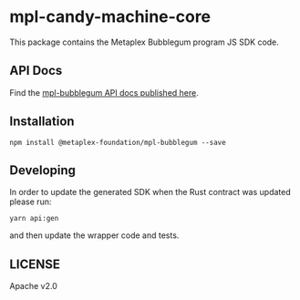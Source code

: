 # mpl-candy-machine-core

This package contains the Metaplex Bubblegum program JS SDK code.

## API Docs

Find the [mpl-bubblegum API docs published here](https://metaplex-foundation.github.io/metaplex-program-library/docs/mpl-bubblegum/index.html).

## Installation

```shell
npm install @metaplex-foundation/mpl-bubblegum --save
```

## Developing

In order to update the generated SDK when the Rust contract was updated please run:
```
yarn api:gen
```
and then update the wrapper code and tests.

## LICENSE

Apache v2.0
